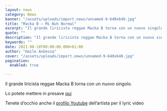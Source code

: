 ```yaml
---
layout: news
category: News
banner: "/assets/uploads/import.news/unnamed-9-640x640.jpg"
title: "Macka B – Mi Nuh Normal"
excerpt: "Il grande liricista reggae Macka B torna con un nuovo singolo. Lo potete mettere in presave qui Tenete d’occhio anche il profilo Youtube dell’artista per il lyric video"
quote: ""
description: "Il grande liricista reggae Macka B torna con un nuovo singolo. Lo potete mettere in presave qui Tenete d’occhio anche il profilo Youtube dell’artista per il lyric video"
keywords: ""
date: 2021-08-18T00:00:00.000+01:00
author: "Haile Anbessa"
cover: "/assets/uploads/import.news/unnamed-9-640x640.jpg"
pagination:
  enabled: true

---
```


Il grande liricista reggae Macka B torna con un nuovo singolo.

Lo potete mettere in presave [qui](https://lnk.to/MiNuhNormal)

Tenete d’occhio anche il [profilo Youtube](https://www.youtube.com/channel/UCDOfkXMiHcK6ge%5F4q3dGWAA) dell’artista per il lyric video